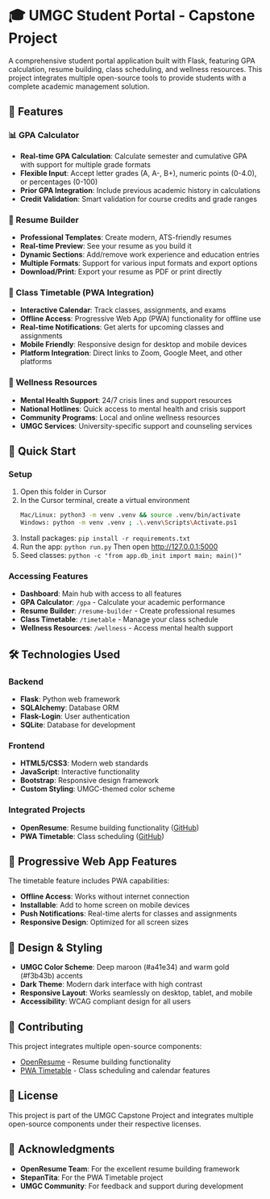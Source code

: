 # 🎓 UMGC Student Portal - Capstone Project

A comprehensive student portal application built with Flask, featuring GPA calculation, resume building, class scheduling, and wellness resources. This project integrates multiple open-source tools to provide students with a complete academic management solution.

## 🌟 Features

### 📊 GPA Calculator
- **Real-time GPA Calculation**: Calculate semester and cumulative GPA with support for multiple grade formats
- **Flexible Input**: Accept letter grades (A, A-, B+), numeric points (0-4.0), or percentages (0-100)
- **Prior GPA Integration**: Include previous academic history in calculations
- **Credit Validation**: Smart validation for course credits and grade ranges

### 📝 Resume Builder
- **Professional Templates**: Create modern, ATS-friendly resumes
- **Real-time Preview**: See your resume as you build it
- **Dynamic Sections**: Add/remove work experience and education entries
- **Multiple Formats**: Support for various input formats and export options
- **Download/Print**: Export your resume as PDF or print directly

### 📅 Class Timetable (PWA Integration)
- **Interactive Calendar**: Track classes, assignments, and exams
- **Offline Access**: Progressive Web App (PWA) functionality for offline use
- **Real-time Notifications**: Get alerts for upcoming classes and assignments
- **Mobile Friendly**: Responsive design for desktop and mobile devices
- **Platform Integration**: Direct links to Zoom, Google Meet, and other platforms

### 💙 Wellness Resources
- **Mental Health Support**: 24/7 crisis lines and support resources
- **National Hotlines**: Quick access to mental health and crisis support
- **Community Programs**: Local and online wellness resources
- **UMGC Services**: University-specific support and counseling services

## 🚀 Quick Start

### Setup
1) Open this folder in Cursor
2) In the Cursor terminal, create a virtual environment
   ```bash
   Mac/Linux: python3 -m venv .venv && source .venv/bin/activate
   Windows: python -m venv .venv ; .\.venv\Scripts\Activate.ps1
   ```
3) Install packages: `pip install -r requirements.txt`
4) Run the app: `python run.py`
   Then open http://127.0.0.1:5000
5) Seed classes: `python -c "from app.db_init import main; main()"`

### Accessing Features
- **Dashboard**: Main hub with access to all features
- **GPA Calculator**: `/gpa` - Calculate your academic performance
- **Resume Builder**: `/resume-builder` - Create professional resumes
- **Class Timetable**: `/timetable` - Manage your class schedule
- **Wellness Resources**: `/wellness` - Access mental health support

## 🛠️ Technologies Used

### Backend
- **Flask**: Python web framework
- **SQLAlchemy**: Database ORM
- **Flask-Login**: User authentication
- **SQLite**: Database for development

### Frontend
- **HTML5/CSS3**: Modern web standards
- **JavaScript**: Interactive functionality
- **Bootstrap**: Responsive design framework
- **Custom Styling**: UMGC-themed color scheme

### Integrated Projects
- **OpenResume**: Resume building functionality ([GitHub](https://github.com/xitanggg/open-resume))
- **PWA Timetable**: Class scheduling ([GitHub](https://github.com/StepanTita/pwa-timetable))

## 📱 Progressive Web App Features

The timetable feature includes PWA capabilities:
- **Offline Access**: Works without internet connection
- **Installable**: Add to home screen on mobile devices
- **Push Notifications**: Real-time alerts for classes and assignments
- **Responsive Design**: Optimized for all screen sizes

## 🎨 Design & Styling

- **UMGC Color Scheme**: Deep maroon (#a41e34) and warm gold (#f3b43b) accents
- **Dark Theme**: Modern dark interface with high contrast
- **Responsive Layout**: Works seamlessly on desktop, tablet, and mobile
- **Accessibility**: WCAG compliant design for all users

## 🤝 Contributing

This project integrates multiple open-source components:
- [OpenResume](https://github.com/xitanggg/open-resume) - Resume building functionality
- [PWA Timetable](https://github.com/StepanTita/pwa-timetable) - Class scheduling and calendar features

## 📄 License

This project is part of the UMGC Capstone Project and integrates multiple open-source components under their respective licenses.

## 🙌 Acknowledgments

- **OpenResume Team**: For the excellent resume building framework
- **StepanTita**: For the PWA Timetable project
- **UMGC Community**: For feedback and support during development
